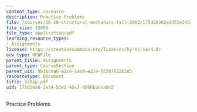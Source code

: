 ```yaml
---
content_type: resource
description: Practice Problems
file: /courses/16-20-structural-mechanics-fall-2002/175d26a02e3451e245c79566baaca0c2_ha6pp.pdf
file_size: 42890
file_type: application/pdf
learning_resource_types:
- Assignments
license: https://creativecommons.org/licenses/by-nc-sa/4.0/
ocw_type: OCWFile
parent_title: Assignments
parent_type: CourseSection
parent_uid: 9b1bc9a6-a1ce-1ac9-e214-06367022b5d5
resourcetype: Document
title: ha6pp.pdf
uid: 175d26a0-2e34-51e2-45c7-9566baaca0c2
---
```

Practice Problems